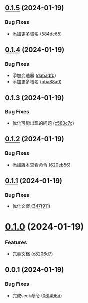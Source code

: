 ## [0.1.5](https://github.com/lib-pack/ghseek/compare/0.1.4...0.1.5) (2024-01-19)

### Bug Fixes

- 添加更多域名 ([584de65](https://github.com/lib-pack/ghseek/commit/584de656e490e1da1f61ded254ed1f557d307001))

## [0.1.4](https://github.com/lib-pack/ghseek/compare/0.1.3...0.1.4) (2024-01-19)

### Bug Fixes

- 添加变速器 ([dabadfb](https://github.com/lib-pack/ghseek/commit/dabadfbb131036963abd8d8539dbc4d48577c2a9))
- 添加更多域名 ([bba88a0](https://github.com/lib-pack/ghseek/commit/bba88a000bb6de6efed33ad14fcba565dc0140bb))

## [0.1.3](https://github.com/lib-pack/ghseek/compare/0.1.2...0.1.3) (2024-01-19)

### Bug Fixes

- 优化可能出现的问题 ([c583c7c](https://github.com/lib-pack/ghseek/commit/c583c7c9461b26f8299d1bf8e6b14dcbab6b961d))

## [0.1.2](https://github.com/lib-pack/ghseek/compare/0.1.1...0.1.2) (2024-01-19)

### Bug Fixes

- 添加版本查看命令 ([620eb56](https://github.com/lib-pack/ghseek/commit/620eb56e5e2d87918f9813d8054839a94294051e))

## [0.1.1](https://github.com/lib-pack/ghseek/compare/0.1.0...0.1.1) (2024-01-19)

### Bug Fixes

- 优化文案 ([347f911](https://github.com/lib-pack/ghseek/commit/347f911b1c2ea44a7bf28a3643c25f1ebc8574e2))

# [0.1.0](https://github.com/lib-pack/ghseek/compare/0.0.1...0.1.0) (2024-01-19)

### Features

- 完善文档 ([c8206d7](https://github.com/lib-pack/ghseek/commit/c8206d7374e8708666769a2eae93a117fb848d09))

## 0.0.1 (2024-01-19)

### Bug Fixes

- 完成seek命令 ([06f496d](https://github.com/lib-pack/ghseek/commit/06f496d2115ea1839932174b06816abfdd1a37bd))
